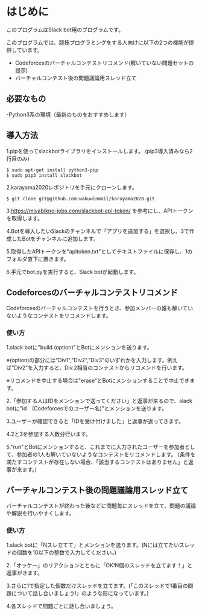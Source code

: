 # はじめに

このプログラムはSlack bot用のプログラムです。

このプログラムでは、競技プログラミングをする人向けに以下の2つの機能が提供しています。

- Codeforcesのバーチャルコンテストリコメンド(解いていない問題セットの提示)
- バーチャルコンテスト後の問題議論用スレッド立て

## 必要なもの

-Python3系の環境（最新のものをおすすめします）

## 導入方法

1.pipを使ってslackbotライブラリをインストールします。
(pip3導入済みなら2行目のみ)

```
$ sudo apt-get install python3-pip
$ sudo pip3 install slackbot
```

2.karayama2020レポジトリを手元にクローンします。

```
$ git clone git@github.com:wakuwinmail/karayama2020.git
```

3.https://miyabikno-jobs.com/slackbot-api-token/ を参考にし、APIトークンを取得します。

4.Botを導入したいSlackのチャンネルで「アプリを追加する」を選択し、3で作成したBotをチャンネルに追加します。

5.取得したAPIトークンを"apitoken.txt"としてテキストファイルに保存し、1のフォルダ直下に置きます。

6.手元でbot.pyを実行すると、Slack botが起動します。


## Codeforcesのバーチャルコンテストリコメンド

Codeforcesのバーチャルコンテストを行うとき、参加メンバーの誰も解いていないようなコンテストをリコメンドします。

### 使い方

1.slack botに"build (option)"とBotにメンションを送ります。

※(option)の部分には"Div1","Div2","Div3"のいずれかを入力します。例えば"Div2"を入力すると、Div.2相当のコンテストからリコメンドを行います。

※リコメンドを中止する場合は"erase"とBotにメンションすることで中止できます。

2.「参加する人はIDをメンションで送ってください」と返事が来るので、slack botに"id　(Codeforcesでのユーザー名)"とメンションを送ります。

3.ユーザーが確認できると「IDを受け付けました」と返事が返ってきます。

4.2と3を参加する人数分行います。

5."run"とBotにメンションすると、これまでに入力されたユーザーを参加者として、参加者の1人も解いていないようなコンテストをリコメンドします。
(条件を満たすコンテストが存在しない場合、「該当するコンテストはありません」と返事が来ます。)

## バーチャルコンテスト後の問題議論用スレッド立て

バーチャルコンテストが終わった後などに問題毎にスレッドを立て、問題の議論や解説を行いやすくします。

### 使い方

1.slack botに「Nスレ立てて」とメンションを送ります。(Nには立てたいスレッドの個数を10以下の整数で入力してください。)

2.「オッケー」のリアクションとともに「OK!N個のスレッドを立てます！」と返事がきます。

3.さらに1で指定した個数だけスレッドを立てます。(「このスレッドで1番目の問題について話し合いましょう!」のような形になっています。)

4.各スレッドで問題ごとに話し合いましょう。

